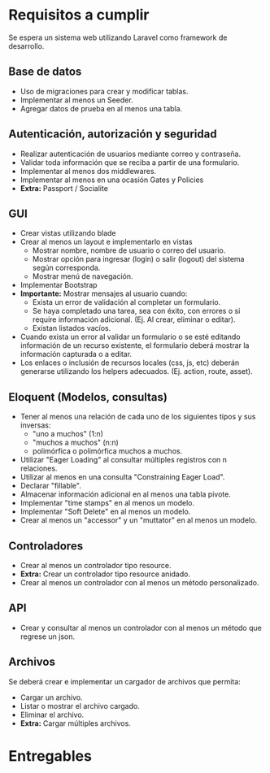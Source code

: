 # Requisitos a cumplir

Se espera un sistema web utilizando Laravel como framework de desarrollo.

## Base de datos

* Uso de migraciones para crear y modificar tablas.
* Implementar al menos un Seeder.
* Agregar datos de prueba en al menos una tabla.

## Autenticación, autorización y seguridad

* Realizar autenticación de usuarios mediante correo y contraseña.
* Validar toda información que se reciba a partir de una formulario.
* Implementar al menos dos middlewares.
* Implementar al menos en una ocasión Gates y Policies
* **Extra:** Passport / Socialite

## GUI

* Crear vistas utilizando blade
* Crear al menos un layout e implementarlo en vistas
	* Mostrar nombre, nombre de usuario o correo del usuario.
	* Mostrar opción para ingresar (login) o salir (logout) del sistema según corresponda.
	* Mostrar menú de navegación.
* Implementar Bootstrap
* **Importante:** Mostrar mensajes al usuario cuando:
	* Exista un error de validación al completar un formulario.
	* Se haya completado una tarea, sea con éxito, con errores o si require información adicional. (Ej. Al crear, eliminar o editar).
	* Existan listados vacíos.
* Cuando exista un error al validar un formulario o se esté editando información de un recurso existente, el formulario deberá mostrar la información capturada o a editar.
* Los enlaces o inclusión de recursos locales (css, js, etc) deberán generarse utilizando los helpers adecuados. (Ej. action, route, asset).

## Eloquent (Modelos, consultas)

* Tener al menos una relación de cada uno de los siguientes tipos y sus inversas:
	* "uno a muchos" (1:n)
	* "muchos a muchos" (n:n)
	* polimórfica o polimórfica muchos a muchos.
* Utilizar "Eager Loading" al consultar múltiples registros con n relaciones.
* Utilizar al menos en una consulta "Constraining Eager Load".
* Declarar "fillable".
* Almacenar información adicional en al menos una tabla pivote.
* Implementar "time stamps" en al menos un modelo.
* Implementar "Soft Delete" en al menos un modelo.
* Crear al menos un "accessor" y un "muttator" en al menos un modelo.

## Controladores

* Crear al menos un controlador tipo resource.
* **Extra:** Crear un controlador tipo resource anidado.
* Crear al menos un controlador con al menos un método personalizado.

## API

* Crear y consultar al menos un controlador con al menos un método que regrese un json.

## Archivos

Se deberá crear e implementar un cargador de archivos que permita:

* Cargar un archivo.
* Listar o mostrar el archivo cargado.
* Eliminar el archivo.
* **Extra:** Cargar múltiples archivos.

# Entregables



